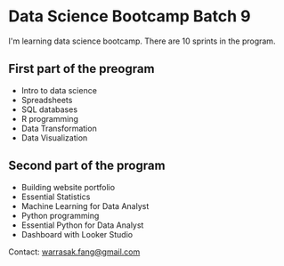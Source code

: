 # Data Science Bootcamp Batch 9

I'm learning data science bootcamp. There are 10 sprints in the program.

## First part of the preogram


- Intro to data science
- Spreadsheets
- SQL databases
- R programming
- Data Transformation
- Data Visualization

## Second part of the program

- Building website portfolio
- Essential Statistics
- Machine Learning for Data Analyst
- Python programming
- Essential Python for Data Analyst
- Dashboard with Looker Studio

Contact: warrasak.fang@gmail.com
